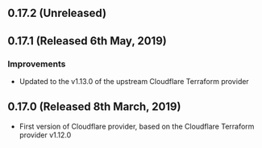 ## 0.17.2 (Unreleased)

## 0.17.1 (Released 6th May, 2019)

### Improvements

- Updated to the v1.13.0 of the upstream Cloudflare Terraform provider

## 0.17.0 (Released 8th March, 2019)

- First version of Cloudflare provider, based on the Cloudflare Terraform provider v1.12.0
